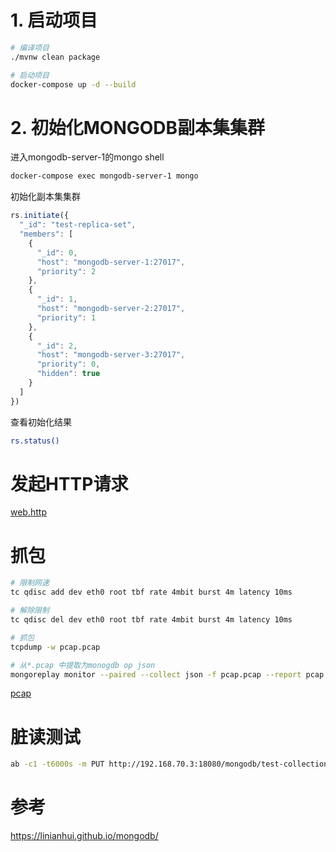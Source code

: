 
# 1. 启动项目

```bash
# 编译项目
./mvnw clean package

# 启动项目
docker-compose up -d --build
```

# 2. 初始化MONGODB副本集集群

进入mongodb-server-1的mongo shell
```bash
docker-compose exec mongodb-server-1 mongo
```

初始化副本集集群
```js
rs.initiate({
  "_id": "test-replica-set",
  "members": [
    {
      "_id": 0,
      "host": "mongodb-server-1:27017",
      "priority": 2
    },
    {
      "_id": 1,
      "host": "mongodb-server-2:27017",
      "priority": 1
    },
    {
      "_id": 2,
      "host": "mongodb-server-3:27017",
      "priority": 0,
      "hidden": true
    }
  ]
})
```

查看初始化结果
```bash
rs.status()
```

# 发起HTTP请求

[web.http](web.http)

# 抓包

```bash
# 限制网速
tc qdisc add dev eth0 root tbf rate 4mbit burst 4m latency 10ms

# 解除限制
tc qdisc del dev eth0 root tbf rate 4mbit burst 4m latency 10ms

# 抓包
tcpdump -w pcap.pcap

# 从*.pcap 中提取为monogdb op json
mongoreplay monitor --paired --collect json -f pcap.pcap --report pcap.json
```

[pcap](pcap)

# 脏读测试

```bash
ab -c1 -t6000s -m PUT http://192.168.70.3:18080/mongodb/test-collection/code-1/dirty-read
```

# 参考

https://linianhui.github.io/mongodb/